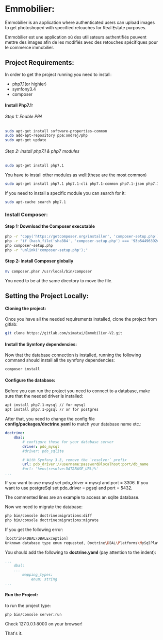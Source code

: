 # Emmobilier:

Emmobilier is an application where authenticated users can upload images to get photoshoped with specified retouches for Real Estate purposes.

Emmobilier est une application où des utilisateurs authentifiés peuvent mettre des images afin de les modifiés avec des retouches spécifiques pour le commerce immobilier.

## Project Requirements:

In order to get the project running you need to install:

* php7.1(or highier)
* symfony3.4
* composer

#### Install Php7.1:

###### Step 1: Enable PPA

``` bash
sudo apt-get install software-properties-common
sudo add-apt-repository ppa:ondrej/php
sudo apt-get update

```

###### Step 2: Install php7.1 & php7 modules

``` bash
sudo apt-get install php7.1
```

You have to install other modules as well:(these are the most common)

``` bash
sudo apt-get install php7.1 php7.1-cli php7.1-common php7.1-json php7.1-opcache php7.1-mysql php7.1-mbstring php7.1-mcrypt php7.1-gd php7.1-zip php7.1-xml php7.1-fpm
```

If you need to install a specific module you can search for it:

``` bash
sudo apt-cache search php7.1
```

### Install Composer:

#### Step 1: Download the Composer executable

``` bash
php -r "copy('https://getcomposer.org/installer', 'composer-setup.php');"
php -r "if (hash_file('sha384', 'composer-setup.php') === '93b54496392c062774670ac18b134c3b3a95e5a5e5c8f1a9f115f203b75bf9a129d5daa8ba6a13e2cc8a1da0806388a8') { echo 'Installer verified'; } else { echo 'Installer corrupt'; unlink('composer-setup.php'); } echo PHP_EOL;"
php composer-setup.php
php -r "unlink('composer-setup.php');"
```

#### Step 2: Install Composer globally

``` bash
mv composer.phar /usr/local/bin/composer
```

You need to be at the same directory to move the file.

## Setting the Project Locally:

#### Cloning the project:

Once you have all the needed requirements installed, clone the project from gitlab:

``` bash
git clone https://gitlab.com/simatai/Emmobilier-V2.git
```

#### Install the Symfony dependencies:

Now that the database connection is installed, running the following command should install all the symfony dependencies:

``` bash
composer install
```

#### Configure the database:

Before you can run the project you need to connect to a database, make sure that the needed driver is installed:

``` bash
apt install php7.1-mysql // for mysql
apt install php7.1-pgsql // or for postgres
```

After that, you need to change the config file __config/packages/doctrine.yaml__ to match your database name etc.:

``` yaml
doctrine:
    dbal:
        # configure these for your database server
        driver: pdo_mysql
        #driver: pdo_sqlite

        # With Symfony 3.3, remove the `resolve:` prefix
        url: pdo_driver://username:password@localhost:port/db_name
        #url: '%env(resolve:DATABASE_URL)%'
...
```

If you want to use mysql set pdo_driver = mysql and port = 3306.
If you want to use postgreSql set pdo_driver = pgsql and port = 5432.

The commented lines are an example to access an sqlite database.

Now we need to migrate the database:

``` bash
php bin/console doctrine:migrations:diff
php bin/console doctrine:migrations:migrate
```

If you get the following error:

``` bash
[Doctrine\DBAL\DBALException]
Unknown database type enum requested, Doctrine\DBAL\Platforms\MySqlPlatform may not support it.
```

You should add the following to __doctrine.yaml__ (pay attention to the indent):

``` yaml
...
    dbal:
    ...
        mapping_types:
            enum: string
...
```

#### Run the Project:

to run the project type:

``` bash
php bin/console server:run
```

Check 127.0.0.1:8000 on your browser!

That's it.
